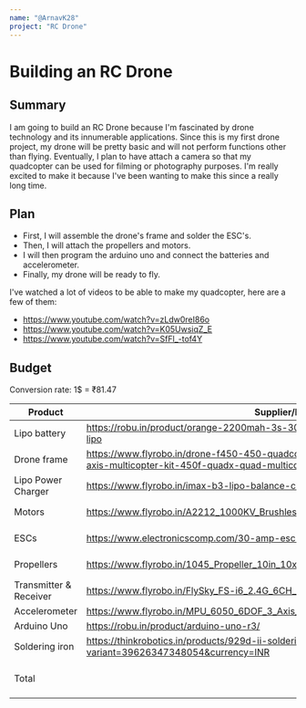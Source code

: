 ```yaml
---
name: "@ArnavK28"
project: "RC Drone"
---
```


# Building an RC Drone

## Summary

I am going to build an RC Drone because I'm fascinated by drone technology and
its innumerable applications. Since this is my first drone project, my drone
will be pretty basic and will not perform functions other than flying.
Eventually, I plan to have attach a camera so that my quadcopter can be used for
filming or photography purposes. I'm really excited to make it because I've been
wanting to make this since a really long time. 

## Plan

- First, I will assemble the drone's frame and solder the ESC's. 
- Then, I will attach the propellers and motors. 
- I will then program the arduino uno and connect the batteries and
  accelerometer.
- Finally, my drone will be ready to fly.

I've watched a lot of videos to be able to make my quadcopter, here are a few of
them: 
- https://www.youtube.com/watch?v=zLdw0reI86o
- https://www.youtube.com/watch?v=K05UwsiqZ_E
- https://www.youtube.com/watch?v=SfFl_-tof4Y

## Budget

Conversion rate: 1$ = ₹81.47

| Product                | Supplier/Link                                                                                                                             | Cost             |
| ---------------------- | ----------------------------------------------------------------------------------------------------------------------------------------- | ---------------- |
| Lipo battery           | https://robu.in/product/orange-2200mah-3s-30c60c-lithium-polymer-battery-pack-lipo                                                        | ₹1699            |
| Drone frame            | https://www.flyrobo.in/drone-f450-450-quadcopter-frame-arm-with-landing-gear-4-axis-multicopter-kit-450f-quadx-quad-multicopter-kk-mk-mwc | ₹949             |
| Lipo Power Charger     | https://www.flyrobo.in/imax-b3-lipo-balance-charger-for-2-3-cell-lipo-battery                                                             | ₹519             |
| Motors                 | https://www.flyrobo.in/A2212_1000KV_Brushless_Motor_For_RC_Airplane                                                                       | ₹469*4 = ₹1876   |
| ESCs                   | https://www.electronicscomp.com/30-amp-esc-brushless-motor-india                                                                          | ₹349*4 = ₹1396   |
| Propellers             | https://www.flyrobo.in/1045_Propeller_10in_10x4.5_For_Drone                                                                               | ₹85*4 = ₹340     |
| Transmitter & Receiver | https://www.flyrobo.in/FlySky_FS-i6_2.4G_6CH_AFHDS_RC_Transmitter                                                                         | ₹5499            |
| Accelerometer          | https://www.flyrobo.in/MPU_6050_6DOF_3_Axis_Gyro_With_Accelerometer_Sensor_Module                                                         | ₹229             |
| Arduino Uno            | https://robu.in/product/arduino-uno-r3/                                                                                                   | ₹782             |
| Soldering iron         | https://thinkrobotics.in/products/929d-ii-soldering-and-rework-station?variant=39626347348054&currency=INR                                | ₹3149            |
| Total                  |                                                                                                                                           | ₹16438 = $201.76 |


